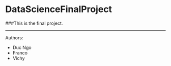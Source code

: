 # DataScienceFinalProject

###This is the final project. 

---
Authors: 
- Duc Ngo
- Franco
- Vichy
